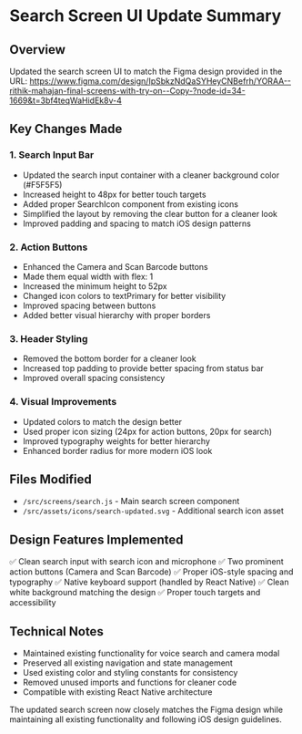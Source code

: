 # Search Screen UI Update Summary

## Overview
Updated the search screen UI to match the Figma design provided in the URL:
https://www.figma.com/design/IpSbkzNdQaSYHeyCNBefrh/YORAA--rithik-mahajan-final-screens-with-try-on--Copy-?node-id=34-1669&t=3bf4teqWaHidEk8v-4

## Key Changes Made

### 1. Search Input Bar
- Updated the search input container with a cleaner background color (#F5F5F5)
- Increased height to 48px for better touch targets
- Added proper SearchIcon component from existing icons
- Simplified the layout by removing the clear button for a cleaner look
- Improved padding and spacing to match iOS design patterns

### 2. Action Buttons
- Enhanced the Camera and Scan Barcode buttons
- Made them equal width with flex: 1
- Increased the minimum height to 52px
- Changed icon colors to textPrimary for better visibility
- Improved spacing between buttons
- Added better visual hierarchy with proper borders

### 3. Header Styling
- Removed the bottom border for a cleaner look
- Increased top padding to provide better spacing from status bar
- Improved overall spacing consistency

### 4. Visual Improvements
- Updated colors to match the design better
- Used proper icon sizing (24px for action buttons, 20px for search)
- Improved typography weights for better hierarchy
- Enhanced border radius for more modern iOS look

## Files Modified
- `/src/screens/search.js` - Main search screen component
- `/src/assets/icons/search-updated.svg` - Additional search icon asset

## Design Features Implemented
✅ Clean search input with search icon and microphone
✅ Two prominent action buttons (Camera and Scan Barcode)
✅ Proper iOS-style spacing and typography
✅ Native keyboard support (handled by React Native)
✅ Clean white background matching the design
✅ Proper touch targets and accessibility

## Technical Notes
- Maintained existing functionality for voice search and camera modal
- Preserved all existing navigation and state management
- Used existing color and styling constants for consistency
- Removed unused imports and functions for cleaner code
- Compatible with existing React Native architecture

The updated search screen now closely matches the Figma design while maintaining all existing functionality and following iOS design guidelines.
